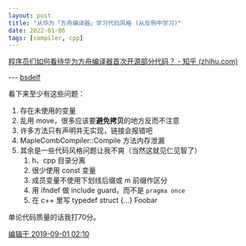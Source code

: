 ```yaml
---
layout: post
title: "从华为「方舟编译器」学习代码风格 (从反例中学习)"
date: 2022-01-06
tags: [compiler, cpp]
---
```


[程序员们如何看待华为方舟编译器首次开源部分代码？ - 知乎 (zhihu.com)](https://www.zhihu.com/question/343494051/answer/809494133)

  ---   [bsdelf](https://www.zhihu.com/people/bsdelf) 

看下来至少有这些问题：

1. 存在未使用的变量
2. 乱用 move，很多应该要**避免拷贝**的地方反而不注意
3. 许多方法只有声明并无实现，链接会报错吧
4. MapleCombCompiler::Compile 方法内存泄漏
5. 其余是一些代码风格问题让我不爽（当然这就见仁见智了）
   1. h、cpp 目录分离
   2. 很少使用 const 变量
   3. 成员变量不使用下划线后缀或 m 前缀作区分
   4. 用 ifndef 做 include guard，而不是 `pragma once`
   5. 在 c++ 里写 typedef struct {...} Foobar

单论代码质量的话我打70分。

[编辑于 2019-09-01 02:10](https://www.zhihu.com/question/343494051/answer/809494133)
